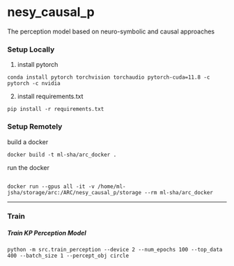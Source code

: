 # nesy_causal_p

The perception model based on neuro-symbolic and causal approaches

### Setup Locally

1. install pytorch

```
conda install pytorch torchvision torchaudio pytorch-cuda=11.8 -c pytorch -c nvidia
```

2. install requirements.txt

``` 
pip install -r requirements.txt
```

### Setup Remotely

build a docker

``` 
docker build -t ml-sha/arc_docker .
```

run the docker

```

docker run --gpus all -it -v /home/ml-jsha/storage/arc:/ARC/nesy_causal_p/storage --rm ml-sha/arc_docker

```

----

### Train

##### Train KP Perception Model

``` 
python -m src.train_perception --device 2 --num_epochs 100 --top_data 400 --batch_size 1 --percept_obj circle
```